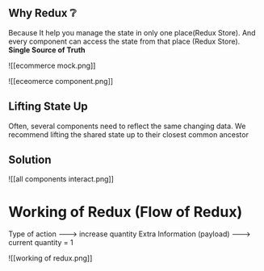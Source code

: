 ## Why Redux ❔

Because It help you manage the state in only one place(Redux Store). And every component can access the state from that place (Redux Store). **Single Source of Truth**

![[ecommerce mock.png]]

![[eceomerce component.png]]
## Lifting State Up

Often, several components need to reflect the same changing data. We recommend lifting the shared state up to their closest common ancestor

## Solution 

![[all components interact.png]]

# Working of Redux (Flow of Redux)

Type of action ---> increase quantity
Extra Information (payload) ---> current quantity = 1

![[working of redux.png]]